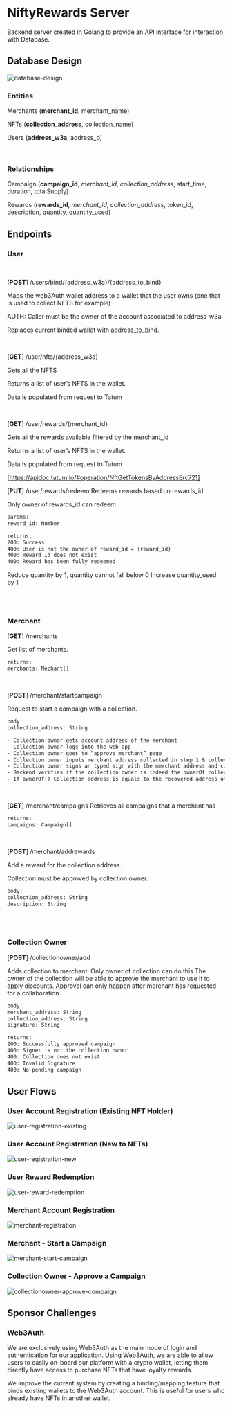 # NiftyRewards Server

Backend server created in Golang to provide an API interface for interaction with Database.

## Database Design

![database-design](docs/database.drawio.svg)

### Entities

Merchants (**merchant_id**, merchant_name)

NFTs (**collection_address**, collection_name)

Users (**address_w3a**, address_b)

<br/>

### Relationships

Campaign (**campaign_id**, _merchant_id_, _collection_address_, start_time, duration, totalSupply)

Rewards (**rewards_id**, _merchant_id_, _collection_address_, token_id, description, quantity, quantity_used)

## Endpoints

### User

<br/>

[**POST**] /users/bind/{address_w3a}/{address_to_bind}

Maps the web3Auth wallet address to a wallet that the user owns (one that is used to collect NFTS for example)

AUTH: Caller must be the owner of the account associated to address_w3a

Replaces current binded wallet with address_to_bind.

<br/>

[**GET**] /user/nfts/{address_w3a}

Gets all the NFTS

Returns a list of user’s NFTS in the wallet.

Data is populated from request to Tatum

<br/>

[**GET**] /user/rewards/{merchant_id}

Gets all the rewards available filtered by the merchant_id

Returns a list of user’s NFTS in the wallet.

Data is populated from request to Tatum

[https://apidoc.tatum.io/#operation/NftGetTokensByAddressErc721]

[**PUT**] /user/rewards/redeem
Redeems rewards based on rewards_id

Only owner of rewards_id can redeem

```txt
params:
reward_id: Number

returns:
200: Success
400: User is not the owner of reward_id = {reward_id}
400: Reward Id does not exist
400: Reward has been fully redeemed
```

Reduce quantity by 1, quantity cannot fall below 0
Increase quantity_used by 1

<br/>
<br/>

### Merchant

[**GET**] /merchants

Get list of merchants.

```txt
returns:
merchants: Mechant[]
```

<br/>

[**POST**] /merchant/startcampaign

Request to start a campaign with a collection.

```txt
body:
collection_address: String
```

```txt
- Collection owner gets account address of the merchant
- Collection owner logs into the web app
- Collection owner goes to “approve merchant” page
- Collection owner inputs merchant address collected in step 1 & collection address
- Collection owner signs an typed sign with the merchant address and collection address
- Backend verifies if the collection owner is indeed the ownerOf collection address
- If ownerOf() Collection address is equals to the recovered address of the signature, the collection will be binded.
```

<br/>

[**GET**] /merchant/campaigns
Retrieves all campaigns that a merchant has

```txt
returns:
campaigns: Campaign[]
```

<br/>

[**POST**] /merchant/addrewards

Add a reward for the collection address.

Collection must be approved by collection owner.

```txt
body:
collection_address: String
description: String
```

<br/>
<br/>

### Collection Owner

[**POST**] /collectionowner/add

Adds collection to merchant. Only owner of collection can do this
The owner of the collection will be able to approve the merchant to use it to apply discounts. Approval can only happen after merchant has requested for a collaboration

```txt
body:
merchant_address: String
collection_address: String
signature: String

returns:
200: Successfully approved campaign
400: Signer is not the collection owner
400: Collection does not exist
400: Invalid Signature
400: No pending campaign
```

## User Flows

### User Account Registration (Existing NFT Holder)

![user-registration-existing](/docs/user-registration-existing.drawio.svg)

### User Account Registration (New to NFTs)

![user-registration-new](/docs/user-registration-new.drawio.svg)

### User Reward Redemption

![user-reward-redemption](docs/user-redeem-rewards.drawio.svg)

### Merchant Account Registration

![merchant-registration](docs/merchant-registration.drawio.svg)

### Merchant - Start a Campaign

![merchant-start-campaign](docs/merchant-start-campaign.drawio.svg)

### Collection Owner - Approve a Campaign

![collectionowner-approve-compaign](docs/collectionowner-approve-campaign.drawio.svg)

## Sponsor Challenges

### Web3Auth

We are exclusively using Web3Auth as the main mode of login and authentication for our application. Using Web3Auth, we are able to allow users to easily on-board our platform with a crypto wallet, letting them directly have access to purchase NFTs that have loyalty rewards.

We improve the current system by creating a binding/mapping feature that binds existing wallets to the Web3Auth account. This is useful for users who already have NFTs in another wallet.
